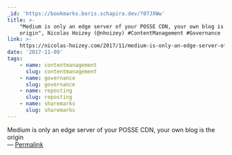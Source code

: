 ```yaml
---
_id: 'https://bookmarks.boris.schapira.dev/?07JXWw'
title: >-
    "Medium is only an edge server of your POSSE CDN, your own blog is the
    origin", Nicolas Hoizey (@nhoizey) #ContentManagement #Governance
link: >-
    https://nicolas-hoizey.com/2017/11/medium-is-only-an-edge-server-of-your-posse-cdn-your-own-blog-is-the-origin.html
date: '2017-11-09'
tags:
    - name: contentmanagement
      slug: contentmanagement
    - name: governance
      slug: governance
    - name: reposting
      slug: reposting
    - name: sharemarks
      slug: sharemarks
---
```


Medium is only an edge server of your POSSE CDN, your own blog is the origin
<br>&#8212;
<a href="https://bookmarks.boris.schapira.dev/?07JXWw" title="Permalink">Permalink</a>
